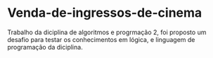 # Venda-de-ingressos-de-cinema
Trabalho da diciplina de algoritmos e progrmação 2, foi proposto um desafio para testar os conhecimentos em lógica, e linguagem de programação da diciplina.
